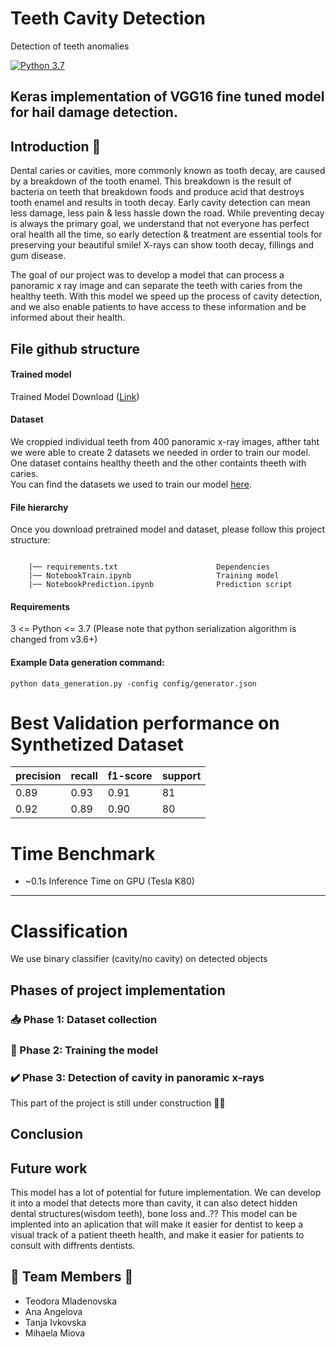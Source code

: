 # Teeth Cavity Detection
Detection of teeth anomalies 

[![Python 3.7](https://img.shields.io/badge/python-3.7-blue.svg)](https://www.python.org/downloads/release/python-370/)

Keras implementation of VGG16 fine tuned model for hail damage detection.
------------

## Introduction :wave:
Dental caries or cavities, more commonly known as tooth decay, are caused by a breakdown of the tooth enamel. This breakdown is the result of bacteria on teeth that breakdown foods and produce acid that destroys tooth enamel and results in tooth decay. Early cavity detection can mean less damage, less pain & less hassle down the road. While preventing decay is always the primary goal, we understand that not everyone has perfect oral health all the time, so early detection & treatment are essential tools for preserving your beautiful smile! X-rays can show tooth decay, fillings and gum disease.

The goal of our project was to develop a model that can process a panoramic x ray image and can separate the teeth with caries from the healthy teeth. With this model we speed up the process of cavity detection, and we also enable patients to have access to these information  and be informed about their health.

## File github structure
#### Trained model
Trained Model Download ([Link](https://drive.google.com/file/d/1FYmIUx9zbJ4QnUsQueO6O48U0SOfx93I/view?usp=sharing))

#### Dataset  
We croppied individual teeth from 400 panoramic x-ray images, afther taht we were able to create 2 datasets we needed in order to train our model. One dataset contains healthy theeth and the other containts theeth with caries. <br>
You can find the datasets we used to train our model [here](https://drive.google.com/drive/folders/1CJsVA3ggEg0lE_oS1dnnIE1OxWzOaeXV?usp=sharing).

#### File hierarchy
Once you download pretrained model and dataset, please follow this project structure:
```
  
    |── requirements.txt                      Dependencies 
    |── NotebookTrain.ipynb                   Training model
    |── NotebookPrediction.ipynb              Prediction script
```    

#### Requirements
3 <= Python <= 3.7 (Please note that python serialization algorithm is changed from v3.6+)

#### Example Data generation command:
```
python data_generation.py -config config/generator.json
```

# Best Validation performance on Synthetized Dataset

|precision|recall|f1-score|support|
|---|---|---|---|
| 0.89     | 0.93     | 0.91  |      81|
| 0.92   |   0.89  |    0.90        |80|



# Time Benchmark 
  * ~0.1s Inference Time on GPU (Tesla K80) 
--------------------

# Classification
We use binary classifier (cavity/no cavity) on detected objects

## Phases of project implementation
### 📥 Phase 1: Dataset collection
### 💪 Phase 2: Training the model
### ✔️ Phase 3: Detection of cavity in panoramic x-rays
This part of the project is still under construction 👷‍♀️



##  Conclusion

## Future work
This model has a lot of potential for future implementation. We can develop it into a model that detects more than cavity, it can also detect hidden dental structures(wisdom teeth), bone loss and..??
This model can be implented into an aplication that will make it easier for dentist to keep a visual track of a patient theeth health, and make it easier for patients to consult with diffrents dentists.

## 👧 Team Members 💪

- Teodora Mladenovska
- Ana Angelova
- Tanja Ivkovska
- Mihaela Miova


